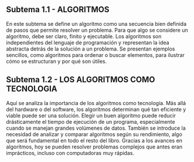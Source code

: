 ## Subtema 1.1 - ALGORITMOS
En este subtema se define un algoritmo como una secuencia bien definida de pasos que permite resolver un problema. Para que algo se considere un algoritmo, debe ser claro, finito y ejecutable. Los algoritmos son independientes del lenguaje de programación y representan la idea abstracta detrás de la solución a un problema. Se presentan ejemplos sencillos, como algoritmos para ordenar o buscar elementos, para ilustrar cómo se estructuran y por qué son útiles.

## Subtema 1.2 - LOS ALGORITMOS COMO TECNOLOGIA
Aquí se analiza la importancia de los algoritmos como tecnología. Más allá del hardware o del software, los algoritmos determinan qué tan eficiente y viable puede ser una solución. Elegir un buen algoritmo puede reducir drásticamente el tiempo de ejecución de un programa, especialmente cuando se manejan grandes volúmenes de datos. También se introduce la necesidad de analizar y comparar algoritmos según su rendimiento, algo que será fundamental en todo el resto del libro. Gracias a los avances en algoritmos, hoy se pueden resolver problemas complejos que antes eran imprácticos, incluso con computadoras muy rápidas.

